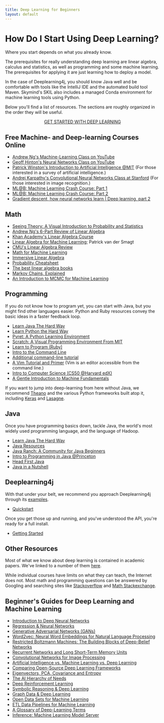 ```yaml
---
title: Deep Learning for Beginners
layout: default
---
```


# How Do I Start Using Deep Learning?

Where you start depends on what you already know. 

The prerequisites for really understanding deep learning are linear algebra, calculus and statistics, as well as programming and some machine learning. The prerequisites for applying it are just learning how to deploy a model. 

In the case of Deeplearning4j, you should know Java well and be comfortable with tools like the IntelliJ IDE and the automated build tool Maven. Skymind's SKIL also includes a managed Conda environment for machine learning tools using Python. 

Below you'll find a list of resources. The sections are roughly organized in the order they will be useful. 

<p align="center">
<a href="https://docs.skymind.ai/docs/welcome" type="button" class="btn btn-lg btn-success" onClick="ga('send', 'event', ‘quickstart', 'click');">GET STARTED WITH DEEP LEARNING</a>
</p>

## Free Machine- and Deep-learning Courses Online

* [Andrew Ng's Machine-Learning Class on YouTube](https://www.youtube.com/watch?v=qeHZOdmJvFU) 
* [Geoff Hinton's Neural Networks Class on YouTube](https://youtu.be/2fRnHVVLf1Y) 
* [Patrick Winston's Introduction to Artificial Intelligence @MIT](http://ocw.mit.edu/courses/electrical-engineering-and-computer-science/6-034-artificial-intelligence-fall-2010/) (For those interested in a survey of artificial intelligence.)
* [Andrej Karpathy's Convolutional Neural Networks Class at Stanford](http://cs231n.github.io) (For those interested in image recognition.)
* [ML@B: Machine Learning Crash Course: Part 1](https://ml.berkeley.edu/blog/2016/11/06/tutorial-1/)
* [ML@B: Machine Learning Crash Course: Part 2](https://ml.berkeley.edu/blog/2016/12/24/tutorial-2/)
* [Gradient descent, how neural networks learn | Deep learning, part 2](https://www.youtube.com/watch?v=IHZwWFHWa-w&feature=youtu.be)

## Math

* [Seeing Theory: A Visual Introduction to Probability and Statistics](http://students.brown.edu/seeing-theory/)
* [Andrew Ng's 6-Part Review of Linear Algebra](https://www.youtube.com/playlist?list=PLnnr1O8OWc6boN4WHeuisJWmeQHH9D_Vg)
* [Khan Academy's Linear Algebra Course](https://www.khanacademy.org/math/linear-algebra)
* [Linear Algebra for Machine Learning](https://www.youtube.com/watch?v=ZumgfOei0Ak); Patrick van der Smagt
* [CMU's Linear Algebra Review](http://www.cs.cmu.edu/~zkolter/course/linalg/outline.html)
* [Math for Machine Learning](https://www.umiacs.umd.edu/~hal/courses/2013S_ML/math4ml.pdf)
* [Immersive Linear Algebra](http://immersivemath.com/ila/learnmore.html)
* [Probability Cheatsheet](https://static1.squarespace.com/static/54bf3241e4b0f0d81bf7ff36/t/55e9494fe4b011aed10e48e5/1441352015658/probability_cheatsheet.pdf)
* [The best linear algebra books](https://begriffs.com/posts/2016-07-24-best-linear-algebra-books.html)
* [Markov Chains, Explained](http://setosa.io/ev/markov-chains/)
* [An Introduction to MCMC for Machine Learning](http://citeseerx.ist.psu.edu/viewdoc/download?doi=10.1.1.13.7133&rep=rep1&type=pdf)

## Programming

If you do not know how to program yet, you can start with Java, but you might find other languages easier. Python and Ruby resources convey the basic ideas in a faster feedback loop. 

* [Learn Java The Hard Way](https://learnjavathehardway.org/)
* [Learn Python the Hard Way](http://learnpythonthehardway.org/)
* [Pyret: A Python Learning Environment](https://www.pyret.org/)
* [Scratch: A Visual Programming Environment From MIT](https://scratch.mit.edu/)
* [Learn to Program (Ruby)](https://pine.fm/LearnToProgram/)
* [Intro to the Command Line](http://cli.learncodethehardway.org/book/)
* [Additional command-line tutorial](http://www.learnenough.com/command-line)
* [A Vim Tutorial and Primer](https://danielmiessler.com/study/vim/) (Vim is an editor accessible from the command line.)
* [Intro to Computer Science (CS50 @Harvard edX)](https://www.edx.org/course/introduction-computer-science-harvardx-cs50x)
* [A Gentle Introduction to Machine Fundamentals](https://marijnhaverbeke.nl/turtle/)

If you want to jump into deep-learning from here without Java, we recommend [Theano](http://deeplearning.net/) and the various Python frameworks built atop it, including [Keras](https://github.com/fchollet/keras) and [Lasagne](https://github.com/Lasagne/Lasagne).

## Java

Once you have programming basics down, tackle Java, the world's most widely used programming language, and the language of Hadoop. 

* [Learn Java The Hard Way](https://learnjavathehardway.org/)
* [Java Resources](http://wiht.link/java-resources)
* [Java Ranch: A Community for Java Beginners](http://javaranch.com/)
* [Intro to Programming in Java @Princeton](http://introcs.cs.princeton.edu/java/home/)
* [Head First Java](http://www.amazon.com/gp/product/0596009208)
* [Java in a Nutshell](http://www.amazon.com/gp/product/1449370829)

## Deeplearning4j

With that under your belt, we recommend you approach Deeplearning4j through its [examples](https://github.com/deeplearning4j/dl4j-examples). 

* [Quickstart](./quickstart.html)

Once you get those up and running, and you've understood the API, you're ready for a full install.

* [Getting Started](./gettingstarted)

## Other Resources

Most of what we know about deep learning is contained in academic papers. We've linked to a number of them [here](./deeplearningpapers). 

While individual courses have limits on what they can teach, the Internet does not. Most math and programming questions can be answered by Googling and searching sites like [Stackoverflow](http://stackoverflow.com) and [Math Stackexchange](https://math.stackexchange.com/).

## Beginner's Guides for Deep Learning and Machine Learning

* [Introduction to Deep Neural Networks](./neuralnet-overview)
* [Regression & Neural Networks](./logistic-regression)
* [Generative Adversarial Networks (GANs)](/generative-adversarial-network)
* [Word2vec: Neural Word Embeddings for Natural Language Processing](./word2vec)
* [Restricted Boltzmann Machines: The Building Blocks of Deep-Belief Networks](./restrictedboltzmannmachine)
* [Recurrent Networks and Long Short-Term Memory Units](./lstm)
* [Convolutional Networks for Image Processing](./convolutionalnets)
* [Artificial Intelligence vs. Machine Learning vs. Deep Learning](./ai-machinelearning-deeplearning)
* [Comparing Open-Source Deep Learning Frameworks](./compare-dl4j-torch7-pylearn)
* [Eigenvectors, PCA, Covariance and Entropy](/eigenvector)
* [The AI Hierarchy of Needs](https://hackernoon.com/the-ai-hierarchy-of-needs-18f111fcc007)
* [Deep Reinforcement Learning](./deepreinforcementlearning)
* [Symbolic Reasoning & Deep Learning](./symbolicreasoning)
* [Graph Data & Deep Learning](./graphdata)
* [Open Data Sets for Machine Learning](./opendata)
* [ETL Data Pipelines for Machine Learning](./datavec)
* [A Glossary of Deep-Learning Terms](./glossary.html)
* [Inference: Machine Learning Model Server](./modelserver)
